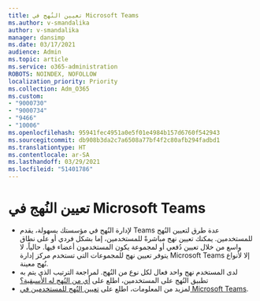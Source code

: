 ```yaml
---
title: تعيين النُهج في Microsoft Teams
ms.author: v-smandalika
author: v-smandalika
manager: dansimp
ms.date: 03/17/2021
audience: Admin
ms.topic: article
ms.service: o365-administration
ROBOTS: NOINDEX, NOFOLLOW
localization_priority: Priority
ms.collection: Adm_O365
ms.custom:
- "9000730"
- "9000734"
- "9466"
- "10006"
ms.openlocfilehash: 95941fec4951a0e5f01e4984b157d6760f542943
ms.sourcegitcommit: db908b3da2c7a6508a77bf4f2c80afb294fadbd1
ms.translationtype: HT
ms.contentlocale: ar-SA
ms.lasthandoff: 03/29/2021
ms.locfileid: "51401786"
---
```

# <a name="assign-policies-in-microsoft-teams"></a>تعيين النُهج في Microsoft Teams

- لإدارة النُهج في مؤسستك بسهولة، يقدم Teams عدة طرق لتعيين النُهج للمستخدمين. يمكنك تعيين نهج مباشرةً للمستخدمين، إما بشكل فردي أو على نطاق واسع من خلال تعيين دُفعي أو لمجموعة يكون المستخدمون أعضاء فيها.  حالياً، لا يتوفر تعيين نهج للمجموعات التي تستخدم مركز إدارة Microsoft Teams إلا لأنواع نُهج معينة. 
- لدى المستخدم نهج واحد فعال لكل نوع من النُهج. لمراجعة الترتيب الذي يتم به تطبيق النُهج على المستخدمين، اطلع على [أي من النُهج له الأسبقية؟](https://docs.microsoft.com/microsoftteams/assign-policies#which-policy-takes-precedence)
- لمزيد من المعلومات، اطلع على [تعيين النُهج للمستخدمين في Microsoft Teams](https://docs.microsoft.com/microsoftteams/assign-policies).

